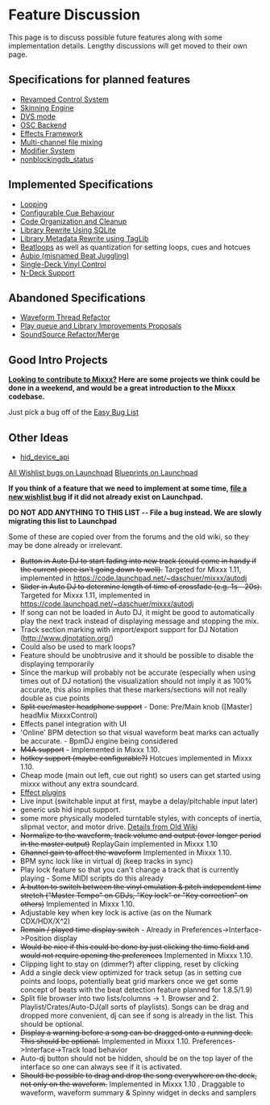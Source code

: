 # Feature Discussion

This page is to discuss possible future features along with some
implementation details. Lengthy discussions will get moved to their own
page.

## Specifications for planned features

  - [Revamped Control System](Revamped%20Control%20System)
  - [Skinning Engine](Skinning%20Engine)
  - [DVS mode](DVS%20mode)
  - [OSC Backend](OSC%20Backend)
  - [Effects Framework](Effects%20Framework)
  - [Multi-channel file mixing](Multi-channel%20file%20mixing)
  - [Modifier System](Modifier%20System)
  - [nonblockingdb\_status](nonblockingdb_status)

## Implemented Specifications

  - [Looping](Looping)
  - [Configurable Cue Behaviour](Configurable%20Cue%20Behaviour)
  - [Code Organization and Cleanup](Code%20Organization%20and%20Cleanup)
  - [Library Rewrite Using SQLite](Library%20Rewrite%20Using%20SQLite)
  - [Library Metadata Rewrite using
    TagLib](Library%20Metadata%20Rewrite%20using%20TagLib)
  - [Beatloops](Beatloops) as well as quantization for setting loops,
    cues and hotcues
  - [Aubio (misnamed Beat
    Juggling)](Aubio%20\(misnamed%20Beat%20Juggling\))
  - [Single-Deck Vinyl Control](Single-Deck%20Vinyl%20Control)
  - [N-Deck Support](N-Deck%20Support)

## Abandoned Specifications

  - [Waveform Thread Refactor](Waveform%20Thread%20Refactor)
  - [Play queue and Library Improvements
    Proposals](playqueue_and_library_improvements_proposals)
  - [SoundSource Refactor/Merge](SoundSource%20Refactor/Merge)

## Good Intro Projects

**[Looking to contribute to
Mixxx?](http://mixxx.org/manual/latest/chapters/getting_involved.html)
Here are some projects we think could be done in a weekend, and would be
a great introduction to the Mixxx codebase.**

Just pick a bug off of the [Easy Bug
List](https://bugs.launchpad.net/mixxx/+bugs?field.tag=easy)

## Other Ideas

  - [hid\_device\_api](hid_device_api)

[All Wishlist bugs on
Launchpad](https://bugs.launchpad.net/mixxx/+bugs?field.searchtext=&orderby=-importance&search=Search&field.importance:list=WISHLIST&assignee_option=any&field.assignee=&field.bug_reporter=&field.bug_supervisor=&field.bug_commenter=&field.subscriber=&field.omit_dupes.used=&field.omit_dupes=on&field.has_patch.used=&field.has_cve.used=&field.tag=&field.tags_combinator=ANY)
[Blueprints on Launchpad](https://blueprints.launchpad.net/mixxx)

**If you think of a feature that we need to implement at some time,
[file a new wishlist bug](https://bugs.launchpad.net/mixxx/+filebug) if
it did not already exist on Launchpad.**

**DO NOT ADD ANYTHING TO THIS LIST -- File a bug instead. We are slowly
migrating this list to Launchpad**

Some of these are copied over from the forums and the old wiki, so they
may be done already or irrelevant.

  - ~~Button in Auto DJ to start fading into new track (could come in
    handy if the current piece isn't going down to well).~~ Targeted for
    Mixxx 1.11, implemented in
    <https://code.launchpad.net/~daschuer/mixxx/autodj>
  - ~~Slider in Auto DJ to determine length of time of crossfade (e.g.
    1s - 20s).~~ Targeted for Mixxx 1.11, implemented in
    <https://code.launchpad.net/~daschuer/mixxx/autodj>
  - If song can not be loaded in Auto DJ, it might be good to
    automatically play the next track instead of displaying message and
    stopping the mix.
  - Track section marking with import/export support for DJ Notation
    (<http://www.djnotation.org/>)
  - Could also be used to mark loops?
  - Feature should be unobtrusive and it should be possible to disable
    the displaying temporarily
  - Since the markup will probably not be accurate (especially when
    using times out of DJ notation) the visualization should not imply
    it as 100% accurate, this also implies that these markers/sections
    will not really double as cue points
  - ~~Split cue/master headphone support~~ - Done: Pre/Main knob
    (\[Master\] headMix MixxxControl)
  - Effects panel integration with UI
  - 'Online' BPM detection so that visual waveform beat marks can
    actually be accurate. - BpmDJ engine being considered
  - ~~M4A support~~ - Implemented in Mixxx 1.10.
  - ~~hotkey support (maybe configurable?)~~ Hotcues implemented in
    Mixxx 1.10.
  - Cheap mode (main out left, cue out right) so users can get started
    using mixxx without any extra soundcard.
  - [Effect plugins](PluginIdeas)
  - Live input (switchable input at first, maybe a delay/pitchable input
    later)
  - generic usb hid input support.
  - some more physically modeled turntable styles, with concepts of
    inertia, slipmat vector, and motor drive. [Details from Old
    Wiki](http://mixxx.sourceforge.net/wiki/index.php/Deck_Remodeling)
  - ~~Normalize to the waveform, track volume and output (over longer
    period in the master output)~~ ReplayGain implemented in Mixxx 1.10
  - ~~Channel gain to affect the waveform~~ Implemented in Mixxx 1.10.
  - BPM sync lock like in virtual dj (keep tracks in sync)
  - Play lock feature so that you can't change a track that is currently
    playing - Some MIDI scripts do this already
  - ~~A button to switch between the vinyl emulation & pitch independent
    time stretch ("Master Tempo" on CDJs, "Key lock" or "Key correction"
    on others)~~ Implemented in Mixxx 1.10.
  - Adjustable key when key lock is active (as on the Numark
    CDX/HDX/X^2)
  - ~~Remain / played time display switch~~ - Already in
    Preferences-\>Interface-\>Position display
  - ~~Would be nice if this could be done by just clicking the time
    field and would not require opening the preferences~~ Implemented in
    Mixxx 1.10.
  - Clipping light to stay on (dimmer?) after clipping, reset by
    clicking
  - Add a single deck view optimized for track setup (as in setting cue
    points and loops, potentially beat grid markers once we get some
    concept of beats with the beat detection feature planned for
    1.8.5/1.9)
  - Split file browser into two lists/columns -\> 1. Browser and 2.
    Playlist/Crates/Auto-DJ(all sorts of playlists). Songs can be drag
    and dropped more convenient, dj can see if song is already in the
    list. This should be optional.
  - ~~Display a warning before a song can be dragged onto a running
    deck. This should be optional.~~ Implemented in Mixxx 1.10.
    Preferences-\>Interface-\>Track load behavior
  - Auto-dj button should not be hidden, should be on the top layer of
    the interface so one can always see if it is activated.
  - ~~Should be possible to drag and drop the song everywhere on the
    deck, not only on the waveform.~~ Implemented in Mixxx 1.10 .
    Draggable to waveform, waveform summary & Spinny widget in decks and
    samplers
